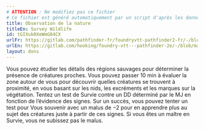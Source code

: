 ```yaml
---
# ATTENTION : Ne modifiez pas ce fichier
# Ce fichier est généré automatiquement par un script d'après les données du module Foundry VTT officiel et de sa traduction
title: Observation de la nature
titleEn: Survey Wildlife
id: tGIXuk0XeWmG04CX
urlFr: https://gitlab.com/pathfinder-fr/foundryvtt-pathfinder2-fr/-/blob/master/data/feats/tGIXuk0XeWmG04CX.htm
urlEn: https://gitlab.com/hooking/foundry-vtt---pathfinder-2e/-/blob/master/packs/data/feats.db/survey-wildlife.json
layout: dons
---
```

Vous pouvez étudier les détails des régions sauvages pour déterminer la présence de créatures proches. Vous pouvez passer 10 min à évaluer la zone autour de vous pour découvrir quelles créatures se trouvent à proximité, en vous basant sur les nids, les excréments et les marques sur la végétation. Tentez un test de Survie contre un DD déterminé par le MJ en fonction de l’évidence des signes. Sur un succès, vous pouvez tenter un test pour Vous souvenir avec un malus de −2 pour en apprendre plus au sujet des créatures juste à partir de ces signes. Si vous êtes un maître en Survie, vous ne subissez pas le malus.
